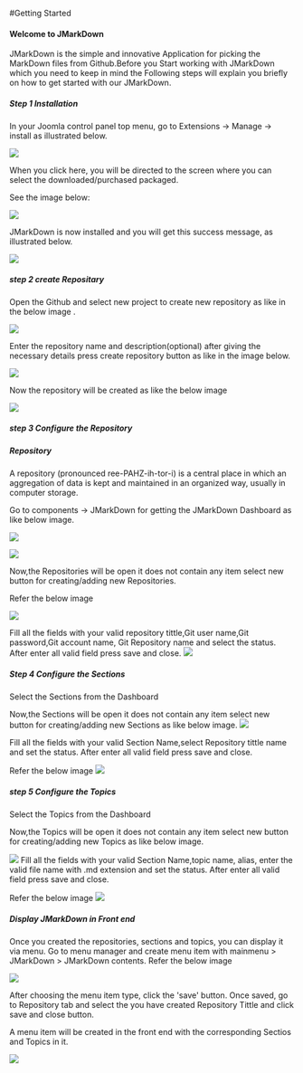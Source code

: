 #Getting Started

#### Welcome to JMarkDown
JMarkDown is the simple and innovative Application for picking the MarkDown files from Github.Before you Start working with JMarkDown which you need to keep in mind the Following steps will explain you briefly on how to get started with our JMarkDown.

##### Step 1 Installation
In your Joomla control panel top menu, go to Extensions -> Manage -> install as illustrated below.

![](./images1/JMarkDown_installation1.png)

When you click here, you will be directed to the screen where you can select the downloaded/purchased packaged. 

See the image below:

![](./images1/JMarkDown_installation2.png)

JMarkDown is now installed and you will get this success message, as illustrated below.

![](./images1/JMarkDown_installation3.png)

##### step 2  create Repositary

Open the Github and select new project to create new repository as like in the below image .

![](./images1/Repository.png)

Enter the repository name and description(optional) after giving the necessary details press create repository button as like in the image below.


![](./images1/Repository1.png)

Now the repository will be created as like the below image

![](./images1/Repository2.png)


##### step 3 Configure the Repository

##### Repository

A repository (pronounced ree-PAHZ-ih-tor-i) is a central place in which an aggregation of data is kept and maintained in an organized way, usually in computer storage.

Go to components -> JMarkDown for getting the JMarkDown Dashboard as like below image.

![](./images1/configure_repository.png)

![](./images1/configure_repository1.png)

Now,the Repositories will be open it does not contain any item select new button for creating/adding new Repositories.

Refer the below image

![](./images1/configure_repository2.png)

Fill all the fields with your valid repository tittle,Git user name,Git password,Git account name, Git Repository name  and select the status.
After enter all valid field press save and close.
![](./images1/configure_repository3.png)

##### Step 4 Configure the Sections

Select the Sections from the Dashboard

Now,the Sections will be open it does not contain any item select new button for creating/adding new Sections as like below image.
![](./images1/sections.png)

Fill all the fields with your valid Section Name,select Repository tittle name and set the status.
After enter all valid field press save and close.

Refer the below image
![](./images1/sections1.png)

##### step 5 Configure the Topics
Select the Topics from the Dashboard

Now,the Topics will be open it does not contain any item select new button for creating/adding new Topics as like below image.

![](./images1/Topics.png)
Fill all the fields with your valid Section Name,topic name, alias, enter the valid file name with .md extension and set the status.
After enter all valid field press save and close.

Refer the below image
![](./images1/Topics1.png)

##### Display JMarkDown in Front end

Once you created the repositories, sections and topics, you can display it via menu. Go to menu manager and create menu item with mainmenu > JMarkDown > JMarkDown contents.
Refer the below image

![](./images1/Frontend.png)

After choosing the menu item type, click the 'save' button. Once saved, go to Repository tab and select the  you have created Repository Tittle and click save and close button.

A menu item will be created in the front end with the corresponding Sectios and Topics in it.

![](./images1/Frontend1.png)
